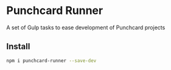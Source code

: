# Punchcard Runner
A set of Gulp tasks to ease development of Punchcard projects

## Install

```bash
npm i punchcard-runner --save-dev
```